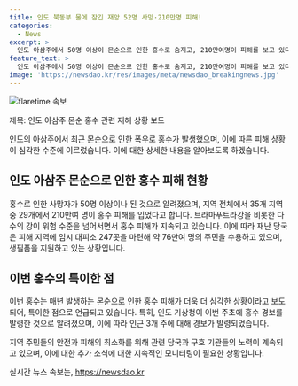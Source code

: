 ```yaml
---
title: 인도 북동부 물에 잠긴 재앙 52명 사망·210만명 피해!
categories:
  - News
excerpt: >
  인도 아삼주에서 50명 이상이 몬순으로 인한 홍수로 숨지고, 210만여명이 피해를 보고 있다. 주 내 29개 지역 중 35개가 홍수 피해를 입었으며, 강의 수위는 위험 수준을 초과했다. 피해 지역에는 임시 대피소 247곳이 마련되어 주민 76만여명을 수용하고 있다. 이번 홍수 피해는 지난달에 이어 발생한 물난리로, 인도 기상청은 홍수 경보를 발령했다. 현지 매체는 올해의 홍수 피해가 더 심각하다고 전하고 있다.
feature_text: >
  인도 아삼주에서 50명 이상이 몬순으로 인한 홍수로 숨지고, 210만여명이 피해를 보고 있다. 주 내 29개 지역 중 35개가 홍수 피해를 입었으며, 강의 수위는 위험 수준을 초과했다. 피해 지역에는 임시 대피소 247곳이 마련되어 주민 76만여명을 수용하고 있다. 이번 홍수 피해는 지난달에 이어 발생한 물난리로, 인도 기상청은 홍수 경보를 발령했다. 현지 매체는 올해의 홍수 피해가 더 심각하다고 전하고 있다.
image: 'https://newsdao.kr/res/images/meta/newsdao_breakingnews.jpg'
---
```


<p><img src="https://newsdao.kr/res/images/meta/newsdao_breakingnews.jpg" alt="flaretime 속보" /></p>

<p>제목: 인도 아삼주 몬순 홍수 관련 재해 상황 보도</p>

<p>인도의 아삼주에서 최근 몬순으로 인한 폭우로 홍수가 발생했으며, 이에 따른 피해 상황이 심각한 수준에 이르렀습니다. 이에 대한 상세한 내용을 알아보도록 하겠습니다.</p>

<h2 data-ke-size="size26">인도 아삼주 몬순으로 인한 홍수 피해 현황</h2>

<p>홍수로 인한 사망자가 50명 이상이나 된 것으로 알려졌으며, 지역 전체에서 35개 지역 중 29개에서 210만여 명이 홍수 피해를 입었다고 합니다. 브라마푸트라강을 비롯한 다수의 강이 위험 수준을 넘어서면서 홍수 피해가 지속되고 있습니다. 이에 따라 재난 당국은 피해 지역에 임시 대피소 247곳을 마련해 약 76만여 명의 주민을 수용하고 있으며, 생필품을 지원하고 있는 상황입니다.</p>

<h2 data-ke-size="size26">이번 홍수의 특이한 점</h2>

<p>이번 홍수는 매년 발생하는 몬순으로 인한 홍수 피해가 더욱 더 심각한 상황이라고 보도되어, 특이한 점으로 언급되고 있습니다. 특히, 인도 기상청이 이번 주초에 홍수 경보를 발령한 것으로 알려졌으며, 이에 따라 인근 3개 주에 대해 경보가 발령되었습니다.</p>

<p>지역 주민들의 안전과 피해의 최소화를 위해 관련 당국과 구호 기관들의 노력이 계속되고 있으며, 이에 대한 추가 소식에 대한 지속적인 모니터링이 필요한 상황입니다.</p>
실시간 뉴스 속보는, <a href="https://newsdao.kr" rel="dofollow">https://newsdao.kr</a>


